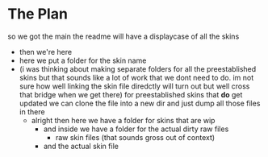 # The Plan
so we got the main
the readme will have a displaycase of all the skins
- then we're here
- here we put a folder for the skin name 
- (i was thinking about making separate folders for all the preestablished skins but that sounds like a lot of work that we dont need to do. im not sure how well linking the skin file diredctly will turn out but well cross that bridge when we get there) for preestablished skins that __do__ get updated we can clone the file into a new dir and just dump all those files in there
  - alright then here we have a folder for skins that are wip
    - and inside we have a folder for the actual dirty raw files
      - raw skin files (that sounds gross out of context)
    - and the actual skin file

